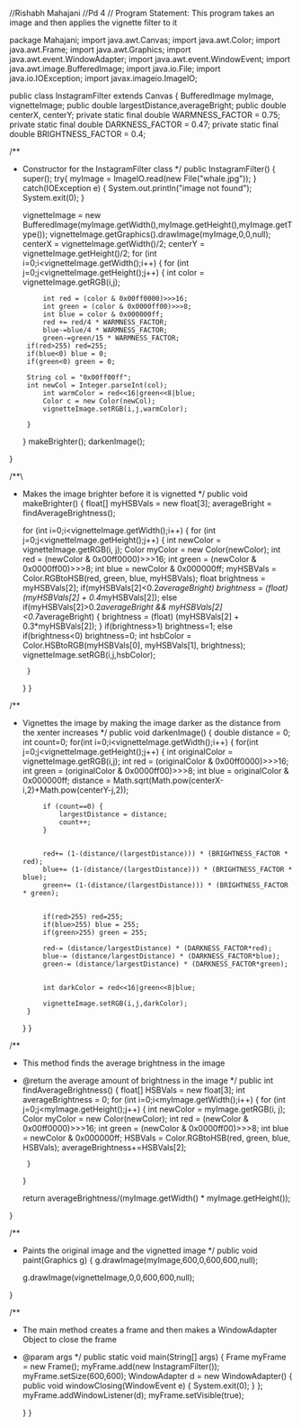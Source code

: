 //Rishabh Mahajani
//Pd 4
// Program Statement: This program takes an image and then applies the vignette filter to it

package Mahajani;
import java.awt.Canvas;
import java.awt.Color;
import java.awt.Frame;
import java.awt.Graphics;
import java.awt.event.WindowAdapter;
import java.awt.event.WindowEvent;
import java.awt.image.BufferedImage;
import java.io.File;
import java.io.IOException;
import javax.imageio.ImageIO;


public class InstagramFilter extends Canvas {
BufferedImage myImage, vignetteImage;
public double largestDistance,averageBright;
public double centerX, centerY;
private static final double WARMNESS_FACTOR = 0.75;
private static final double DARKNESS_FACTOR = 0.47;
private static final double BRIGHTNESS_FACTOR = 0.4;

/**
 * Constructor for the InstagramFilter class
 */
public InstagramFilter() {
	super();
	try{ 
		myImage = ImageIO.read(new File("whale.jpg"));
	} 
	catch(IOException e) { 
		System.out.println("image not found");
		System.exit(0);
	} 
	
	vignetteImage = new BufferedImage(myImage.getWidth(),myImage.getHeight(),myImage.getType());
	vignetteImage.getGraphics().drawImage(myImage,0,0,null); 
	centerX = vignetteImage.getWidth()/2;
	centerY = vignetteImage.getHeight()/2; 
		for (int i=0;i<vignetteImage.getWidth();i++) { 
		for (int j=0;j<vignetteImage.getHeight();j++) { 
			int color = vignetteImage.getRGB(i,j);
			
			int red = (color & 0x00ff0000)>>>16;
			int green = (color & 0x0000ff00)>>>8;
			int blue = color & 0x000000ff;  
			red += red/4 * WARMNESS_FACTOR;
			blue-=blue/4 * WARMNESS_FACTOR;
			green-=green/15 * WARMNESS_FACTOR;
		if(red>255) red=255;
		if(blue<0) blue = 0;
		if(green<0) green = 0;
			
		String col = "0x00ff00ff";
		int newCol = Integer.parseInt(col);
			int warmColor = red<<16|green<<8|blue;
			Color c = new Color(newCol);
			vignetteImage.setRGB(i,j,warmColor);
			
		} 
	} 
		makeBrighter();
		darkenImage();
	
} 

/**\
 * Makes the image brighter before it is vignetted
 */
public void makeBrighter() { 
	float[] myHSBVals = new float[3];
	averageBright = findAverageBrightness();
	
	for (int i=0;i<vignetteImage.getWidth();i++) {
		for (int j=0;j<vignetteImage.getHeight();j++) { 
			int newColor = vignetteImage.getRGB(i, j);
			Color myColor = new Color(newColor);
			int red = (newColor & 0x00ff0000)>>>16;
			int green = (newColor & 0x0000ff00)>>>8;
			int blue = newColor & 0x000000ff;
			myHSBVals = Color.RGBtoHSB(red, green, blue, myHSBVals);
			float brightness = myHSBVals[2];
		if(myHSBVals[2]<0.2*averageBright)
		brightness = (float) (myHSBVals[2] + 0.4*myHSBVals[2]);
		else if(myHSBVals[2]>0.2*averageBright && myHSBVals[2]<0.7*averageBright) {
			brightness = (float) (myHSBVals[2] + 0.3*myHSBVals[2]);
		}
		if(brightness>1) brightness=1;
		else if(brightness<0) brightness=0;
		int hsbColor = Color.HSBtoRGB(myHSBVals[0], myHSBVals[1], brightness);
		vignetteImage.setRGB(i,j,hsbColor);
		
		} 
	} 
} 

/**
 * Vignettes the image by making the image darker as the distance from the xenter increases
 */
public void darkenImage() {
	double distance = 0;
	int count=0;
	for(int i=0;i<vignetteImage.getWidth();i++) {
		for(int j=0;j<vignetteImage.getHeight();j++) { 
			int originalColor = vignetteImage.getRGB(i,j);
			int red = (originalColor & 0x00ff0000)>>>16;
			int green = (originalColor & 0x0000ff00)>>>8;
			int blue = originalColor & 0x000000ff;
			distance = Math.sqrt(Math.pow(centerX-i,2)+Math.pow(centerY-j,2));
			
			if (count==0) { 
				largestDistance = distance;
				count++;
			} 
			
			
			red+= (1-(distance/(largestDistance))) * (BRIGHTNESS_FACTOR * red);
			blue+= (1-(distance/(largestDistance))) * (BRIGHTNESS_FACTOR * blue);
			green+= (1-(distance/(largestDistance))) * (BRIGHTNESS_FACTOR * green);
			
			
			if(red>255) red=255;
			if(blue>255) blue = 255;
			if(green>255) green = 255;
			
			red-= (distance/largestDistance) * (DARKNESS_FACTOR*red);
			blue-= (distance/largestDistance) * (DARKNESS_FACTOR*blue);
			green-= (distance/largestDistance) * (DARKNESS_FACTOR*green);
			
			
			int darkColor = red<<16|green<<8|blue;
			
			vignetteImage.setRGB(i,j,darkColor);
		}
	} 
} 

/**
 * This method finds the average brightness in the image
 * @return the average amount of brightness in the image
 */
public int findAverageBrightness() {
	float[] HSBVals = new float[3];
	int averageBrightness = 0;
	for (int i=0;i<myImage.getWidth();i++) {
		for (int j=0;j<myImage.getHeight();j++) { 
			int newColor = myImage.getRGB(i, j);
			Color myColor = new Color(newColor);
			int red = (newColor & 0x00ff0000)>>>16;
			int green = (newColor & 0x0000ff00)>>>8;
			int blue = newColor & 0x000000ff;
			HSBVals = Color.RGBtoHSB(red, green, blue, HSBVals);
			averageBrightness+=HSBVals[2];
			
		} 
		
	} 
	
	return averageBrightness/(myImage.getWidth() * myImage.getHeight());
	
} 

/**
 * Paints the original image and the vignetted image
 */
public void paint(Graphics g) {
	g.drawImage(myImage,600,0,600,600,null);
	
	g.drawImage(vignetteImage,0,0,600,600,null);
	
} 

/**
 * The main method creates a frame and then makes a WindowAdapter Object to close the frame
 * @param args
 */
public static void main(String[] args) {
	Frame myFrame = new Frame();
	myFrame.add(new InstagramFilter());
	myFrame.setSize(600,600);
	WindowAdapter d = new WindowAdapter() 
	{ 
		public void windowClosing(WindowEvent e) { 
			System.exit(0);
		} 
	}; 
	myFrame.addWindowListener(d);
	myFrame.setVisible(true); 
	
	} 
} 
